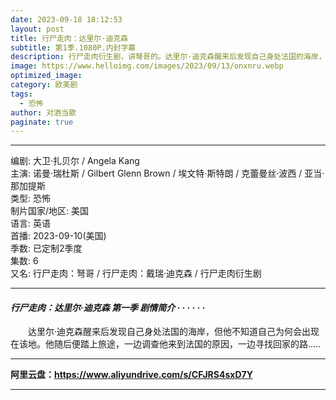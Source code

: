 ```yaml
---
date: 2023-09-18 18:12:53
layout: post
title: 行尸走肉：达里尔·迪克森
subtitle: 第1季.1080P.内封字幕
description: 行尸走肉衍生剧，讲弩哥的。达里尔·迪克森醒来后发现自己身处法国的海岸，但他不知道自己为何会出现在该地。他随后便踏上旅途，一边调查他来到法国的原因，一边寻找回家的路...
image: https://www.helloimg.com/images/2023/09/13/onxnru.webp
optimized_image: 
category: 欧美剧
tags:
  - 恐怖
author: 对酒当歌
paginate: true
---
```


---

编剧: 大卫·扎贝尔 / Angela Kang  
主演: 诺曼·瑞杜斯 / Gilbert Glenn Brown / 埃文特·斯特朗 / 克蕾曼丝·波西 / 亚当·那加提斯  
类型: 恐怖  
制片国家/地区: 美国  
语言: 英语  
首播: 2023-09-10(美国)  
季数: 已定制2季度  
集数: 6  
又名: 行尸走肉：弩哥 / 行尸走肉：戴瑞·迪克森 / 行尸走肉衍生剧  

---

#### *行尸走肉：达里尔·迪克森 第一季 剧情简介 · · · · · ·*

　　达里尔·迪克森醒来后发现自己身处法国的海岸，但他不知道自己为何会出现在该地。他随后便踏上旅途，一边调查他来到法国的原因，一边寻找回家的路.....

---

**阿里云盘：<https://www.aliyundrive.com/s/CFJRS4sxD7Y>**

---
